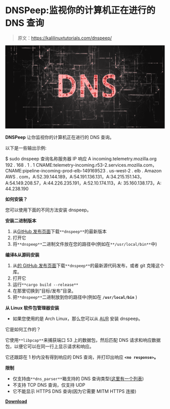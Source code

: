 # DNSPeep:监视你的计算机正在进行的 DNS 查询

> 原文：<https://kalilinuxtutorials.com/dnspeep/>

[![DNSPeep : Spy On The DNS Queries Your Computer Is Making](img//c5074a71b9702cadb7abc317726b7b87.png "DNSPeep : Spy On The DNS Queries Your Computer Is Making")](https://1.bp.blogspot.com/-oQPyd1WFlFc/YIiEdLeQV6I/AAAAAAAAI3w/VNOWlXmHPiU9V5iB0lISfmsm3nZ9xSBpQCLcBGAsYHQ/s728/Dnspeep%25281%2529.png)

**DNSPeep** 让你监视你的计算机正在进行的 DNS 查询。

以下是一些输出示例:

$ sudo dnspeep
查询名称服务器 IP 响应
A incoming.telemetry.mozilla.org 192 . 168 . 1 . 1 CNAME:telemetry-incoming.r53-2.services.mozilla.com，CNAME:pipeline-incoming-prod-elb-149169523 . us-west-2 . elb . Amazon AWS . com，A:52.39.144.189，A:54.191.136.131，A:34.215.151.143，A:54.149.208.57，A:44.226.235.191，A:52.10.174.113，A: 35.160.138.173，A: 44.238.190

**如何安装？**

您可以使用下面的不同方法安装 dnspeep。

**安装二进制版本**

1.  从[GitHub 发布页面](https://github.com/jvns/dnspeep/releases)下载`**dnspeep**`的最新版本
2.  打开它
3.  将`**dnspeep**`二进制文件放在您的路径中(例如在`**/usr/local/bin**`中)

**编译&从源码安装**

1.  从[的 GitHub 发布页面](https://github.com/jvns/dnspeep/releases)下载`**dnspeep**`的最新源代码发布，或者 git 克隆这个库。
2.  打开它
3.  运行`**cargo build --release**`
4.  在那里切换到“目标/发布”目录。
5.  把`**dnspeep**`二进制放到你的路径中(例如在 **`/usr/local/bin`** )

**从 Linux 软件包管理器安装**

*   如果您使用的是 Arch Linux，那么您可以从 [AUR](https://aur.archlinux.org/) 安装 dnspeep。

它是如何工作的？

它使用`**libpcap**`来捕获端口 53 上的数据包，然后匹配 DNS 请求和响应数据包，以便它可以在同一行上显示请求和响应。

它还跟踪在 1 秒内没有得到响应的 DNS 查询，并打印出响应 **`<no response>`。**

**限制**

*   仅支持由`**dns_parser**`箱支持的 DNS 查询类型([这里有一个列表](https://docs.rs/dns-parser/0.8.0/dns_parser/))
*   不支持 TCP DNS 查询，仅支持 UDP
*   它不能显示 HTTPS DNS 查询(因为它需要 MITM HTTPS 连接)

[**Download**](https://github.com/jvns/dnspeep)